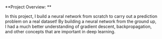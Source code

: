 **Project Overview: **

In this project, I build a neural network from scratch to carry out a prediction problem on a real dataset! By building a neural network from the ground up, I had a much better understanding of gradient descent, backpropagation, and other concepts that are important in deep learning. 